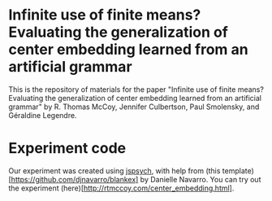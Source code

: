 # Infinite use of finite means? Evaluating the generalization of center embedding learned from an artificial grammar

This is the repository of materials for the paper "Infinite use of finite means? Evaluating the generalization of center embedding learned from an artificial grammar" by R. Thomas McCoy, Jennifer Culbertson, Paul Smolensky, and Géraldine Legendre.

# Experiment code

Our experiment was created using [jspsych](https://www.jspsych.org/), with help from (this template)[https://github.com/djnavarro/blankex] by Danielle Navarro. You can try out the experiment (here)[http://rtmccoy.com/center_embedding.html].

